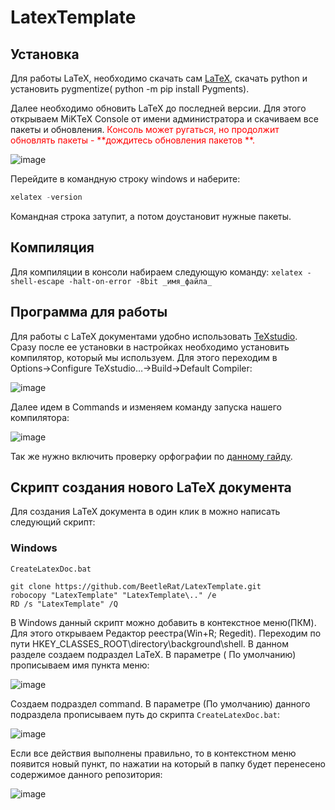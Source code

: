 # LatexTemplate

## Установка

Для работы LaTeX, необходимо скачать сам [LaTeX](https://miktex.org/download), скачать python и установить pygmentize(
python -m pip install Pygments).

Далее необходимо обновить LaTeX до последней версии. Для этого открываем MiKTeX Console от имени администратора и
скачиваем все пакеты и обновления.
<span style="color:red"> Консоль может ругаться, но продолжит обновлять пакеты - **дождитесь обновления пакетов
**.</span>

![image](https://user-images.githubusercontent.com/86663719/226546812-cee77cee-b2e5-440e-a901-532f247520f3.png)

Перейдите в командную строку windows и наберите:

```java
xelatex -version
```

Командная строка затупит, а потом доустановит нужные пакеты.

## Компиляция

Для компиляции в консоли набираем следующую команду: ```xelatex -shell-escape -halt-on-error -8bit _имя_файла_```

## Программа для работы

Для работы с LaTeX документами удобно использовать [TeXstudio](https://texstudio.sourceforge.net/).
Сразу после ее установки в настройках необходимо установить компилятор, который мы используем. Для этого переходим в
Options→Configure TeXstudio…→Build→Default Compiler:

![image](https://user-images.githubusercontent.com/86663719/199741267-bfe09e86-5b81-4ea3-840b-f605b8ac88d7.png)

Далее идем в Commands и изменяем команду запуска нашего компилятора:

![image](https://user-images.githubusercontent.com/86663719/199741408-719dbdd5-56c0-4ebc-92f1-5ea7d56ac7d0.png)

Так же нужно включить проверку орфографии по [данному гайду](https://harrix.dev/blog/2013/spell-check-in-texstudio/).

## Скрипт создания нового LaTeX документа

Для создания LaTeX документа в один клик в можно написать следующий скрипт:

### Windows

```CreateLatexDoc.bat```

```
git clone https://github.com/BeetleRat/LatexTemplate.git
robocopy "LatexTemplate" "LatexTemplate\.." /e
RD /s "LatexTemplate" /Q
```

В Windows данный скрипт можно добавить в контекстное меню(ПКМ). Для этого открываем Редактор реестра(Win+R; Regedit).
Переходим по пути HKEY_CLASSES_ROOT\directory\background\shell. В данном разделе создаем подраздел LaTeX. В параметре (
По умолчанию) прописываем имя пункта меню:

![image](https://user-images.githubusercontent.com/86663719/200126990-7300bfbe-62bc-44ab-9977-6aa0858e9d50.png)

Создаем подраздел command. В параметре (По умолчанию) данного подраздела прописываем путь до скрипта
```CreateLatexDoc.bat```:

![image](https://user-images.githubusercontent.com/86663719/200127101-b1d48d5b-39ae-46cc-82a3-602de93e8d36.png)

Если все действия выполнены правильно, то в контекстном меню появится новый пункт, по нажатии на который в папку будет
перенесено содержимое данного репозитория:

![image](https://user-images.githubusercontent.com/86663719/200127198-6d13cc80-6669-46c8-986d-8577f8ee03fb.png)
